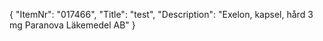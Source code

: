 {
  "ItemNr": "017466",
  "Title": "test",
  "Description": "Exelon, kapsel, hård 3 mg Paranova Läkemedel AB"
}
